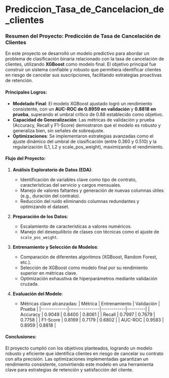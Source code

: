 # Prediccion_Tasa_de_Cancelacion_de_clientes

### Resumen del Proyecto: Predicción de Tasa de Cancelación de Clientes

En este proyecto se desarrolló un modelo predictivo para abordar un problema de clasificación binaria relacionado con la tasa de cancelación de clientes, utilizando **XGBoost** como modelo final. El objetivo principal fue construir un sistema confiable y robusto que permitiera identificar clientes en riesgo de cancelar sus suscripciones, facilitando estrategias proactivas de retención.

#### Principales Logros:
- **Modelado Final**: El modelo XGBoost ajustado logró un rendimiento consistente, con un **AUC-ROC de 0.8959 en validación** y **0.8818 en prueba**, superando el umbral crítico de 0.88 establecido como objetivo.
- **Capacidad de Generalización**: Las métricas de validación y prueba (Accuracy, Recall y F1-Score) demostraron que el modelo es robusto y generaliza bien, sin señales de sobreajuste.
- **Optimizaciones**: Se implementaron estrategias avanzadas como el ajuste dinámico del umbral de clasificación (entre 0.360 y 0.510) y la regularización (L1, L2 y scale_pos_weight), maximizando el rendimiento.

#### Flujo del Proyecto:
1. **Análisis Exploratorio de Datos (EDA)**:
   - Identificación de variables clave como tipo de contrato, características del servicio y cargos mensuales.
   - Manejo de valores faltantes y generación de nuevas columnas útiles (e.g., duración del contrato).
   - Reducción del ruido eliminando columnas redundantes y optimizando el dataset.

2. **Preparación de los Datos**:
   - Escalamiento de características a valores numéricos.
   - Manejo del desequilibrio de clases con técnicas como el ajuste de `scale_pos_weight`.

3. **Entrenamiento y Selección de Modelos**:
   - Comparación de diferentes algoritmos (XGBoost, Random Forest, etc.).
   - Selección de XGBoost como modelo final por su rendimiento superior en métricas clave.
   - Optimización exhaustiva de hiperparámetros mediante validación cruzada.

4. **Evaluación del Modelo**:
   - Métricas clave alcanzadas:
     | Métrica     | Entrenamiento | Validación | Prueba  |
     |-------------|---------------|------------|---------|
     | Accuracy    | 0.9049        | 0.8400     | 0.8061  |
     | Recall      | 0.7997        | 0.7679     | 0.7758  |
     | F1-Score    | 0.8169        | 0.7179     | 0.6802  |
     | AUC-ROC     | 0.9583        | 0.8959     | 0.8818  |

#### Conclusiones:
El proyecto cumplió con los objetivos planteados, logrando un modelo robusto y eficiente que identifica clientes en riesgo de cancelar su contrato con alta precisión. Las optimizaciones implementadas garantizan un rendimiento consistente, convirtiendo este modelo en una herramienta clave para estrategias de retención y satisfacción del cliente. 
